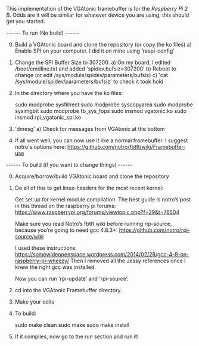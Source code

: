 This implementation of the VGAtonic framebuffer is for the *Raspberry Pi 2 B*.  Odds are it will be similar for whatever device you are using; this should get you started.

------ To run (No build) ------

0) Build a VGAtonic board and clone the repository (or copy the ko files)
	a) Enable SPI on your computer.  I did it on mine using ‘raspi-config’
1) Change the SPI Buffer Size to 307200.
	a) On my board, I edited /boot/cmdline.txt and added 'spidev.bufsiz=307200'
	b) Reboot to change (or edit /sys/module/spidev/parameters/bufsiz)
	c) 'cat /sys/module/spidev/parameters/bufsiz' to check it took hold
2) In the directory where you have the ko files:

	sudo modprobe sysfillrect
	sudo modprobe syscopyarea
	sudo modprobe sysimgblt
	sudo modprobe fb_sys_fops
	sudo insmod vgatonic.ko
	sudo insmod rpi_vgatonic_spi.ko

3) 'dmesg'
	a) Check for messages from VGAtonic at the bottom
4) If all went well, you can now use it like a normal framebuffer.  I suggest notro's options here: https://github.com/notro/fbtft/wiki/Framebuffer-use



------ To build (if you want to change things) ------

0) Acquire/borrow/build VGAtonic board and clone the repository
1) Do all of this to get linux-headers for the most recent kernel:

	Get set up for kernel module compilation.  The best guide is notro’s post in this thread on the raspberry pi forums: https://www.raspberrypi.org/forums/viewtopic.php?f=29&t=76504

	Make sure you read Notro’s fbtft wiki before running rip-source, because you’re going to need gcc 4.8.3+:
	https://github.com/notro/rpi-source/wiki

	I used these instructions:
	https://somewideopenspace.wordpress.com/2014/02/28/gcc-4-8-on-raspberry-pi-wheezy/
	Then I removed all the Jessy references once I knew the right gcc was installed.

	Now you can run ‘rpi-update’ and ‘rpi-source’.

2) cd into the VGAtonic Framebuffer directory.
3) Make your edits
4) To build:

	sudo make clean
	sudo make
	sudo make install
5) If it compiles, now go to the run section and run it!
